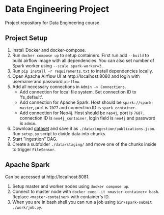 # Data Engineering Project
Project repository for Data Engineering course.

## Project Setup
1. Install Docker and docker-compose.
2. Run `docker compose up` to setup containers. First run add `--build` to build airflow image with all dependencies. You can also set number of Spark worker using `--scale spark-worker=3`.
3. Run `pip install -r requirements.txt` to install dependencies locally.
4. Open Apache Airflow UI at http://localhost:8080 and login with username and password `airflow`.
5. Add all necessary connections in `Admin -> Connections`.
    - Add connection for local file system. Set connection ID to 'fs_default'.
    - Add connection for Apache Spark. Host should be `spark://spark-master`, port is `7077` and connection ID is `spark_container`.
    - Add connection for Neo4j. Host should be `neo4j`, port is `7687`, connection ID is `neo4j_container`, login field is `neo4j` and password is `admin`.
6. Download [dataset](https://www.kaggle.com/datasets/Cornell-University/arxiv?resource=download) and save it as `./data/ingestion/publications.json`. Run `setup.py` script to divide data into chunks.
7. Start "ingestion" DAG.
7. Create a subfolder `./data/staging/` and move one of the chunks inside to trigger `FileSensor`.

## Apache Spark
Can be accessed at http://localhost:8081.
1. Setup master and worker nodes using `docker compose up`.
2. Connect to master node with `docker exec -it <master-container> bash`. Replace `<master-container>` with container's ID.
3. When you are in bash shell you can run a job using `bin/spark-submit ./work/job.py`.